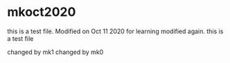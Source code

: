 # mkoct2020
this is a test file. Modified on Oct 11 2020 for learning
modified again.
this is a test file

changed by mk1
changed by mk0
